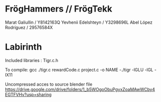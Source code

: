 # FrögHammers // FrögTekk

Marat Galiullin / Y8142163Q 
Yevhenii Edelshteyn / Y3298696L
Abel López Rodríguez / 29576584X

# Labirinth

Included libraries : Tigr.c.h

To compile: gcc ./tigr.c rewardCode.c project.c -o NAME -./tigr -lGLU -lGL -lX11

Uncompressed acces to source blender file
https://drive.google.com/drive/folders/1_b5WOgoObuPgyxZoaMAwWCby4EGTFVHv?usp=sharing 
